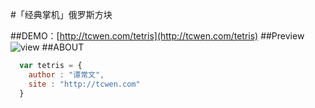 #「经典掌机」俄罗斯方块

##DEMO：[http://tcwen.com/tetris](http://tcwen.com/tetris)
##Preview
![view](http://tcwen.com/tetris/image/view.png)
##ABOUT

```javascript
  var tetris = {
    author : "谭常文",
    site : "http://tcwen.com"
  }
```
